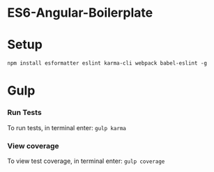 # ES6-Angular-Boilerplate

# Setup

``` npm install esformatter eslint karma-cli webpack babel-eslint -g ```

# Gulp

### Run Tests
To run tests, in terminal enter: `gulp karma`

### View coverage
To view test coverage, in terminal enter: `gulp coverage`
